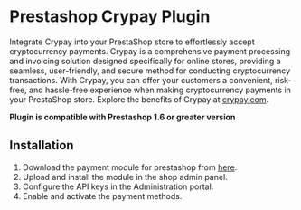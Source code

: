 # Prestashop Crypay Plugin

Integrate Crypay into your PrestaShop store to effortlessly accept cryptocurrency payments. Crypay is a comprehensive payment processing and invoicing solution designed specifically for online stores, providing a seamless, user-friendly, and secure method for conducting cryptocurrency transactions. With Crypay, you can offer your customers a convenient, risk-free, and hassle-free experience when making cryptocurrency payments in your PrestaShop store. Explore the benefits of Crypay at <a href="https://crypay.com">crypay.com</a>.

**Plugin is compatible with Prestashop 1.6 or greater version**

## Installation
1. Download the payment module for prestashop from <a href="https://github.com/cts-public/crypay-presta-plugin/releases"> here</a>.
2. Upload and install the module in the shop admin panel.
3. Configure the API keys in the Administration portal.
4. Enable and activate the payment methods.
